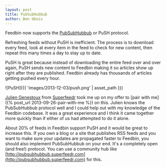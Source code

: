 ```yaml
---
layout: post
title: PubSubHubbub
author: Ben Ubois
---
```


Feedbin now supports the [PubSubHubbub](http://en.wikipedia.org/wiki/PubSubHubbub) or PuSH protocol.

Refreshing feeds without PuSH is inefficient. The process is to download every feed, look at every item in the feed to check for new content, then repeat this many times a day to stay up to date.

PuSH is great because instead of downloading the entire feed over and over again, PuSH sends new content to Feedbin making it so articles show up right after they are published. Feedbin already has thousands of articles getting pushed every hour.

![PuSH]({{ 'images/2013-12-03/push.png' | asset_path }})

[Julien Genestoux](http://about.me/julien) from [Superfeedr](http://superfeedr.com/) took me up on my offer to [pair with me]({% post_url 2013-09-26-pair-with-me %}) on this. Julien knows the PubSubHubbub protocol well and I could help out with my knowledge of the Feedbin codebase. It was a great experience and I think it came together more quickly than if either of us had attempted to do it alone.

About 20% of feeds in Feedbin support PuSH and it would be great to increase this. If you own a blog or a site that publishes RSS feeds and you want to make sure your updates are propagated faster to Feedbin, you should also implement PubSubHubbub on your end. It's a completely open (and free!) protocol. You can use a community hub like [http://pubsubhubbub.superfeedr.com](http://pubsubhubbub.superfeedr.com) for this.